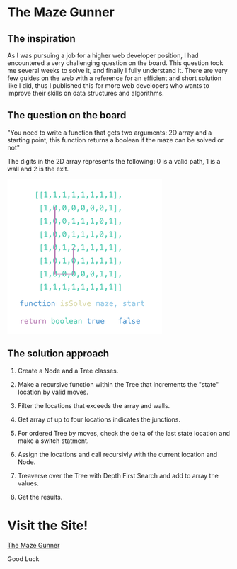 # The Maze Gunner

## The inspiration
As I was pursuing a job for a higher web developer position, I had encountered a very challenging question on the board. This question took me several weeks to solve it, and finally I fully understand it. There are very few guides on the web with a reference for an efficient and short solution like I did, thus I published this for more web developers who wants to improve their skills on data structures and algorithms.

## The question on the board
"You need to write a function that gets two arguments: 2D array and a starting point, this function returns a boolean if the maze can be solved or not"

The digits in the 2D array represents the following: 0 is a valid path, 1 is a wall and 2 is the exit.

![The Maze](maze.png)


## The solution approach

1. Create a Node and a Tree classes.

2. Make a recursive function within the Tree that increments the "state" location by valid moves.

3. Filter the locations that exceeds the array and walls.

4. Get array of up to four locations indicates the junctions.

5. For ordered Tree by moves, check the delta of the last state location and make a switch statment.

6. Assign the locations and call recursivly with the current location and Node.

7. Treaverse over the Tree with Depth First Search and add to array the values.

8. Get the results.



# Visit the Site!

[The Maze Gunner](https://talkwondo.github.io/the-maze-gunner/)


Good Luck

